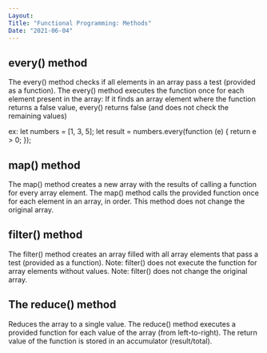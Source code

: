 ```yaml
---
Layout:
Title: "Functional Programming: Methods"
Date: "2021-06-04"
---
```


## every() method

The every() method checks if all elements in an array pass a test (provided as a function). The every() method executes the function once for each element present in the array: If it finds an array element where the function returns a false value, every() returns false (and does not check the remaining values)

ex:
let numbers = [1, 3, 5];
let result = numbers.every(function (e) {
    return e > 0;
});

## map() method

The map() method creates a new array with the results of calling a function for every array element. The map() method calls the provided function once for each element in an array, in order. This method does not change the original array.

## filter() method

The filter() method creates an array filled with all array elements that pass a test (provided as a function). Note: filter() does not execute the function for array elements without values. Note: filter() does not change the original array.

## The reduce() method 

Reduces the array to a single value. The reduce() method executes a provided function for each value of the array (from left-to-right). The return value of the function is stored in an accumulator (result/total).